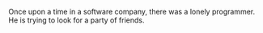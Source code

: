 Once upon a time in a software company, there was a lonely programmer. He is trying to look for 
a party of friends.
